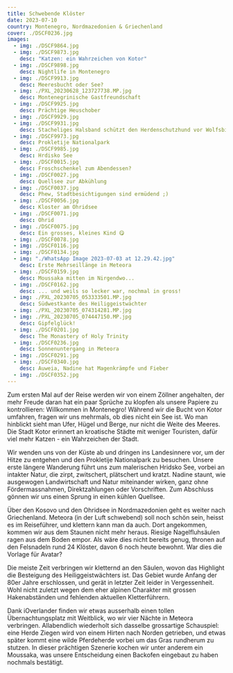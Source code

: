 ```yaml
---
title: Schwebende Klöster
date: 2023-07-10
country: Montenegro, Nordmazedonien & Griechenland
cover: ./DSCF0236.jpg
images:
  - img: ./DSCF9864.jpg
  - img: ./DSCF9873.jpg
    desc: "Katzen: ein Wahrzeichen von Kotor"
  - img: ./DSCF9898.jpg
    desc: Nightlife in Montenegro
  - img: ./DSCF9913.jpg
    desc: Meeresbucht oder See?
  - img: ./PXL_20230628_123727738.MP.jpg
    desc: Montenegrinische Gastfreundschaft
  - img: ./DSCF9925.jpg
    desc: Prächtige Heuschober
  - img: ./DSCF9929.jpg
  - img: ./DSCF9931.jpg
    desc: Stacheliges Halsband schützt den Herdenschutzhund vor Wolfsbissen.
  - img: ./DSCF9973.jpg
    desc: Prokletije Nationalpark
  - img: ./DSCF9985.jpg
    desc: Hrdisko See
  - img: ./DSCF0015.jpg
    desc: Froschschenkel zum Abendessen?
  - img: ./DSCF0027.jpg
    desc: Quellsee zur Abkühlung
  - img: ./DSCF0037.jpg
    desc: Phew, Stadtbesichtigungen sind ermüdend ;)
  - img: ./DSCF0056.jpg
    desc: Kloster am Ohridsee
  - img: ./DSCF0071.jpg
    desc: Ohrid
  - img: ./DSCF0075.jpg
    desc: Ein grosses, kleines Kind 😋
  - img: ./DSCF0078.jpg
  - img: ./DSCF0116.jpg
  - img: ./DSCF0134.jpg
  - img: "./WhatsApp Image 2023-07-03 at 12.29.42.jpg"
    desc: Erste Mehrseillänge in Meteora
  - img: ./DSCF0159.jpg
    desc: Moussaka mitten im Nirgendwo...
  - img: ./DSCF0162.jpg
    desc: ... und weils so lecker war, nochmal in gross!
  - img: ./PXL_20230705_053333501.MP.jpg
    desc: Südwestkante des Heiliggeistwächter
  - img: ./PXL_20230705_074314281.MP.jpg
  - img: ./PXL_20230705_074447150.MP.jpg
    desc: Gipfelglück!
  - img: ./DSCF0201.jpg
    desc: The Monastery of Holy Trinity
  - img: ./DSCF0236.jpg
    desc: Sonnenuntergang in Meteora
  - img: ./DSCF0291.jpg
  - img: ./DSCF0340.jpg
    desc: Auweia, Nadine hat Magenkrämpfe und Fieber
  - img: ./DSCF0352.jpg
---
```

Zum ersten Mal auf der Reise werden wir von einem Zöllner angehalten, der mehr Freude daran hat ein paar Sprüche zu klopfen als unsere Papiere zu kontrollieren: Willkommen in Montenegro! Während wir die Bucht von Kotor umfahren, fragen wir uns mehrmals, ob dies nicht ein See ist. Wo man hinblickt sieht man Ufer, Hügel und Berge, nur nicht die Weite des Meeres. Die Stadt Kotor erinnert an kroatische Städte mit weniger Touristen, dafür viel mehr Katzen - ein Wahrzeichen der Stadt.

Wir wenden uns von der Küste ab und dringen ins Landesinnere vor, um der Hitze zu entgehen und den Prokletije Nationalpark zu besuchen. Unsere erste längere Wanderung führt uns zum malerischen Hridsko See, vorbei an intakter Natur, die zirpt, zwitschert, plätschert und kratzt. Nadine staunt, wie ausgewogen Landwirtschaft und Natur miteinander wirken, ganz ohne Fördermassnahmen, Direktzahlungen oder Vorschriften. Zum Abschluss gönnen wir uns einen Sprung in einen kühlen Quellsee.

Über den Kosovo und den Ohridsee in Nordmazedonien geht es weiter nach Griechenland. Meteora (in der Luft schwebend) soll noch schön sein, heisst es im Reiseführer, und klettern kann man da auch. Dort angekommen, kommen wir aus dem Staunen nicht mehr heraus. Riesige Nagelfluhsäulen ragen aus dem Boden empor. Als wäre dies nicht bereits genug, thronen auf den Felsnadeln rund 24 Klöster, davon 6 noch heute bewohnt. War dies die Vorlage für Avatar?

Die meiste Zeit verbringen wir kletternd an den Säulen, wovon das Highlight die Besteigung des Heiliggeistwächters ist. Das Gebiet wurde Anfang der 80er Jahre erschlossen, und gerät in letzter Zeit leider in Vergessenheit. Wohl nicht zuletzt wegen dem eher alpinen Charakter mit grossen Hakenabständen und fehlenden aktuellen Kletterführern.

Dank iOverlander finden wir etwas ausserhalb einen tollen Übernachtungsplatz mit Weitblick, wo wir vier Nächte in Meteora verbringen. Allabendlich wiederholt sich dasselbe grossartige Schauspiel: eine Herde Ziegen wird von einem Hirten nach Norden getrieben, und etwas später kommt eine wilde Pferdeherde vorbei um das Gras rundherum zu stutzen. In dieser prächtigen Szenerie kochen wir unter anderem ein Moussaka, was unsere Entscheidung einen Backofen eingebaut zu haben nochmals bestätigt.
